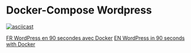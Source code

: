 # Docker-Compose Wordpress

[![asciicast](https://asciinema.org/a/49053.png)](https://asciinema.org/a/49053)

[FR WordPress en 90 secondes avec Docker](https://mercu.re/21uE123)
[EN WordPress in 90 seconds with Docker](https://mercu.re/28Sddt3)
